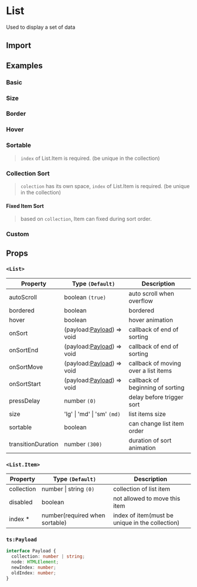 # List

Used to display a set of data

## Import

<!--{include:(components/list/fragments/import.md)}-->

## Examples

### Basic

<!--{include:`default.md`}-->

### Size

<!--{include:`size.md`}-->

### Border

<!--{include:`bordered.md`}-->

### Hover

<!--{include:`hover.md`}-->

### Sortable

> `index` of List.Item is required. (be unique in the collection)

<!--{include:`sortable.md`}-->

### Collection Sort

> `colection` has its own space, `index` of List.Item is required. (be unique in the collection)

<!--{include:`collection.md`}-->

#### Fixed Item Sort

> based on `collection`, Item can fixed during sort order.

<!--{include:`sort-fixed.md`}-->

### Custom

<!--{include:`custom.md`}-->

## Props

### `<List>`

| Property           | Type `(Default)`                                   | Description                          |
| ------------------ | -------------------------------------------------- | ------------------------------------ |
| autoScroll         | boolean `(true)`                                   | auto scroll when overflow            |
| bordered           | boolean                                            | bordered                             |
| hover              | boolean                                            | hover animation                      |
| onSort             | (payload:[Payload](#code-ts-payload-code)) => void | callback of end of sorting           |
| onSortEnd          | (payload:[Payload](#code-ts-payload-code)) => void | callback of end of sorting           |
| onSortMove         | (payload:[Payload](#code-ts-payload-code)) => void | callback of moving over a list items |
| onSortStart        | (payload:[Payload](#code-ts-payload-code)) => void | callback of beginning of sorting     |
| pressDelay         | number `(0)`                                       | delay before trigger sort            |
| size               | 'lg' &#124; 'md' &#124; 'sm' `(md)`                | list items size                      |
| sortable           | boolean                                            | can change list item order           |
| transitionDuration | number `(300)`                                     | duration of sort animation           |

### `<List.Item>`

| Property   | Type `(Default)`               | Description                                     |
| ---------- | ------------------------------ | ----------------------------------------------- |
| collection | number &#124; string `(0)`     | collection of list item                         |
| disabled   | boolean                        | not allowed to move this item                   |
| index \*   | number(required when sortable) | index of item(must be unique in the collection) |

### `ts:Payload`

```ts
interface Payload {
  collection: number | string;
  node: HTMLElement;
  newIndex: number;
  oldIndex: number;
}
```
